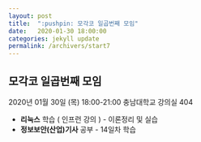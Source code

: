 ```yaml
---
layout: post
title:  ":pushpin: 모각코 일곱번째 모임"
date:   2020-01-30 18:00:00
categories: jekyll update
permalink: /archivers/start7
---
```


## 모각코 일곱번째 모임 ##

2020년 01월 30일 (목)
18:00-21:00
충남대학교 강의실 404

* **리눅스** 학습 ( 인프런 강의 ) - 이론정리 및 실습
* **정보보안(산업)기사** 공부 - 14일차 학습
